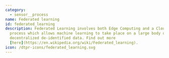 ```yaml
---
category: 
  - sensor__process
name: Federated learning
id: federated_learning
description: Federated Learning involves both Edge Computing and a Cloud based
  process which allows machine learning to take place on a large body of
  decentralized de-identified data. Find out more
  [here](https://en.wikipedia.org/wiki/Federated_learning).
icon: /dtpr-icons/federated_learning.svg
---
```

